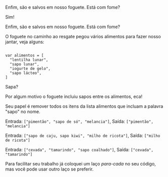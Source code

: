 <Text picture="panda-andando-com-bambu.jpg">Enfim, são e salvos em nosso foguete. Está com fome?</Text>

<User>Sim!</User>

<Text picture="panda-andando-com-bambu.jpg">Enfim, são e salvos em nosso foguete. Está com fome?</Text>

<Text picture="panda-andando-com-bambu.jpg">O foguete no caminho ao resgate pegou vários alimentos para fazer nosso jantar, veja alguns:</Text>

<Code>
var alimentos = [
  "lentilha lunar",
  "sapo lunar",
  "iogurte de gelo",
  "sapo lácteo",
]
</Code>

<User>Sapa?</User>

<Text picture="panda-espantado.jpg">Por algum motivo o foguete incluiu sapos entre os alimentos, eca!<Text>

<Quote title="Desafio" picture="panda-andando-com-bambu.jpg">Seu papel é remover todos os itens da lista alimentos que incluam a palavra "sapo" no nome.</Quote>

<Quote title="Exemplo 3">Entrada: `["pimentão", "sapo de só", "melancia"]`, Saída: `["pimentão", "melancia"]`</Quote>

<Quote title="Exemplo 3">Entrada: `["sapo de caju, sapo kiwi", "milho de ricota"]`, Saída: `["milho de ricota"]`</Quote>

<Quote title="Exemplo 3">Entrada: `["cevada", "tamarindo", "sapo coalhado"]`, Saída: `["cevada", "tamarindo"]`</Quote>

<Alert>Para facilitar seu trabalho já coloquei um laço *para-cada* no seu código, mas você pode usar outro laço se preferir.</Alert>